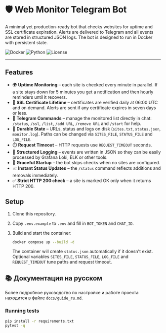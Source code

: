 # 🛡️ Web Monitor Telegram Bot

A minimal yet production-ready bot that checks websites for uptime and SSL certificate expiration. Alerts are delivered to Telegram and all events are stored in structured JSON logs. The bot is designed to run in Docker with persistent state.

![Docker](https://img.shields.io/badge/docker-ready-blue)
![Python](https://img.shields.io/badge/python-3.11+-green)
![License](https://img.shields.io/badge/license-MIT-lightgrey)

---

## Features

- 🌍 **Uptime Monitoring** – each site is checked every minute in parallel. If a site stays down for 5 minutes you get a notification and then hourly reminders until it recovers.
- 🔐 **SSL Certificate Lifetime** – certificates are verified daily at 06:00 UTC and on demand. Alerts are sent if any certificate expires in seven days or less.
- 📡 **Telegram Commands** – manage the monitored list directly in chat: `/status`, `/ssl`, `/list`, `/add URL`, `/remove URL` and `/start` for help.
- 💾 **Durable State** – URLs, status and logs on disk (`sites.txt`, `status.json`, `monitor.log`).
  Paths can be changed via `SITES_FILE`, `STATUS_FILE` and `LOG_FILE`.
- ⏱️ **Request Timeout** – HTTP requests use `REQUEST_TIMEOUT` seconds.
- 📄 **Structured Logging** – events are written in JSON so they can be easily processed by Grafana Loki, ELK or other tools.
- 📴 **Graceful Startup** – the bot skips checks when no sites are configured.
- 📈 **Instant Status Updates** – the `/status` command reflects additions and removals immediately.
- ✅ **Strict HTTP 200 check** – a site is marked OK only when it returns HTTP 200.


## Setup

1. Clone this repository.
2. Copy `.env.example` to `.env` and fill in `BOT_TOKEN` and `CHAT_ID`.
3. Build and start the container:

    ```bash
    docker compose up --build -d
    ```

    The container will create `status.json` automatically if it doesn't exist. Optional variables
    `SITES_FILE`, `STATUS_FILE`, `LOG_FILE` and `REQUEST_TIMEOUT` tune paths and request timeout.


## 📚 Документация на русском

Более подробное руководство по настройке и работе проекта находится в файле
[`docs/guide_ru.md`](docs/guide_ru.md).


### Running tests

```bash
pip install -r requirements.txt
pytest -q
```
